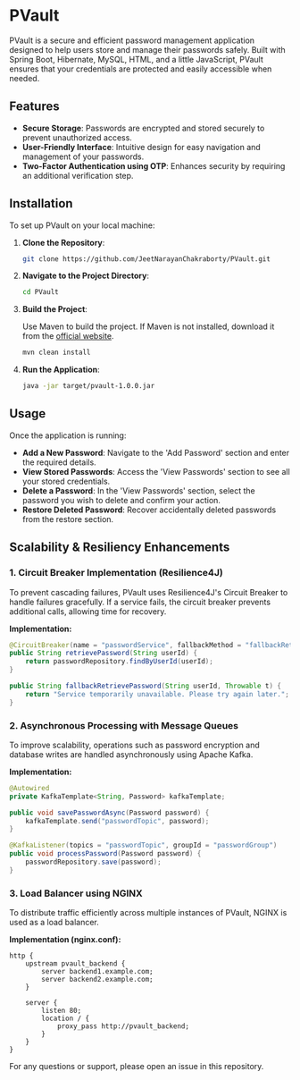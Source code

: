 # PVault

PVault is a secure and efficient password management application designed to help users store and manage their passwords safely. Built with Spring Boot, Hibernate, MySQL, HTML, and a little JavaScript, PVault ensures that your credentials are protected and easily accessible when needed.

## Features

- **Secure Storage**: Passwords are encrypted and stored securely to prevent unauthorized access.
- **User-Friendly Interface**: Intuitive design for easy navigation and management of your passwords.
- **Two-Factor Authentication using OTP**: Enhances security by requiring an additional verification step.

## Installation

To set up PVault on your local machine:

1. **Clone the Repository**:

   ```bash
   git clone https://github.com/JeetNarayanChakraborty/PVault.git
   ```

2. **Navigate to the Project Directory**:

   ```bash
   cd PVault
   ```

3. **Build the Project**:

   Use Maven to build the project. If Maven is not installed, download it from the [official website](https://maven.apache.org/).

   ```bash
   mvn clean install
   ```

4. **Run the Application**:

   ```bash
   java -jar target/pvault-1.0.0.jar
   ```

## Usage

Once the application is running:

- **Add a New Password**: Navigate to the 'Add Password' section and enter the required details.
- **View Stored Passwords**: Access the 'View Passwords' section to see all your stored credentials.
- **Delete a Password**: In the 'View Passwords' section, select the password you wish to delete and confirm your action.
- **Restore Deleted Password**: Recover accidentally deleted passwords from the restore section.

## Scalability & Resiliency Enhancements

### 1. Circuit Breaker Implementation (Resilience4J)
To prevent cascading failures, PVault uses Resilience4J's Circuit Breaker to handle failures gracefully. If a service fails, the circuit breaker prevents additional calls, allowing time for recovery.

**Implementation:**
```java
@CircuitBreaker(name = "passwordService", fallbackMethod = "fallbackRetrievePassword")
public String retrievePassword(String userId) {
    return passwordRepository.findByUserId(userId);
}

public String fallbackRetrievePassword(String userId, Throwable t) {
    return "Service temporarily unavailable. Please try again later.";
}
```

### 2. Asynchronous Processing with Message Queues
To improve scalability, operations such as password encryption and database writes are handled asynchronously using Apache Kafka.

**Implementation:**
```java
@Autowired
private KafkaTemplate<String, Password> kafkaTemplate;

public void savePasswordAsync(Password password) {
    kafkaTemplate.send("passwordTopic", password);
}

@KafkaListener(topics = "passwordTopic", groupId = "passwordGroup")
public void processPassword(Password password) {
    passwordRepository.save(password);
}
```

### 3. Load Balancer using NGINX
To distribute traffic efficiently across multiple instances of PVault, NGINX is used as a load balancer.

**Implementation (nginx.conf):**
```nginx
http {
    upstream pvault_backend {
        server backend1.example.com;
        server backend2.example.com;
    }
    
    server {
        listen 80;
        location / {
            proxy_pass http://pvault_backend;
        }
    }
}
```

For any questions or support, please open an issue in this repository.

